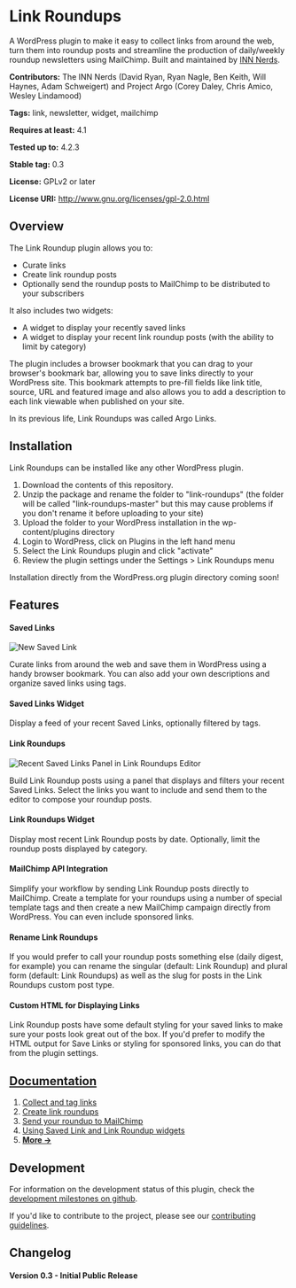 # Link Roundups

A WordPress plugin to make it easy to collect links from around the web, turn them into roundup posts and streamline the production of daily/weekly roundup newsletters using MailChimp. Built and maintained by [INN Nerds](http://nerds.inn.org).

**Contributors:** The INN Nerds (David Ryan, Ryan Nagle, Ben Keith, Will Haynes, Adam Schweigert) and Project Argo (Corey Daley, Chris Amico, Wesley Lindamood)

**Tags:** link, newsletter, widget, mailchimp

**Requires at least:** 4.1

**Tested up to:** 4.2.3

**Stable tag:** 0.3

**License:** GPLv2 or later

**License URI:** http://www.gnu.org/licenses/gpl-2.0.html


## Overview

The Link Roundup plugin allows you to:

- Curate links
- Create link roundup posts
- Optionally send the roundup posts to MailChimp to be distributed to your subscribers

It also includes two widgets:

- A widget to display your recently saved links
- A widget to display your recent link roundup posts (with the ability to limit by category)

The plugin includes a browser bookmark that you can drag to your browser's bookmark bar, allowing you to save links directly to your WordPress site. This bookmark attempts to pre-fill fields like link title, source, URL and featured image and also allows you to add a description to each link viewable when published on your site.

In its previous life, Link Roundups was called Argo Links.


## Installation

Link Roundups can be installed like any other WordPress plugin.

1. Download the contents of this repository.
2. Unzip the package and rename the folder to "link-roundups" (the folder will be called "link-roundups-master" but this may cause problems if you don't rename it before uploading to your site)
3. Upload the folder to your WordPress installation in the wp-content/plugins directory
4. Login to WordPress, click on Plugins in the left hand menu
5. Select the Link Roundups plugin and click "activate"
6. Review the plugin settings under the Settings > Link Roundups menu

Installation directly from the WordPress.org plugin directory coming soon!

## Features

#### Saved Links
![New Saved Link](https://raw.githubusercontent.com/INN/link-roundups/master/docs/img/new-saved-link.png)

Curate links from around the web and save them in WordPress using a handy browser bookmark. You can also add your own descriptions and organize saved links using tags.

#### Saved Links Widget

Display a feed of your recent Saved Links, optionally filtered by tags.

#### Link Roundups
![Recent Saved Links Panel in Link Roundups Editor](https://raw.githubusercontent.com/INN/link-roundups/master/docs/img/link-roundups-passthru.png)

Build Link Roundup posts using a panel that displays and filters your recent Saved Links. Select the links you want to include and send them to the editor to compose your roundup posts.

#### Link Roundups Widget

Display most recent Link Roundup posts by date. Optionally, limit the roundup posts displayed by category.

#### MailChimp API Integration

Simplify your workflow by sending Link Roundup posts directly to MailChimp. Create a template for your roundups using a number of special template tags and then create a new MailChimp campaign directly from WordPress. You can even include sponsored links.

#### Rename Link Roundups

If you would prefer to call your roundup posts something else (daily digest, for example) you can rename the singular (default: Link Roundup) and plural form (default: Link Roundups) as well as the slug for posts in the Link Roundups custom post type. 

#### Custom HTML for Displaying Links

Link Roundup posts have some default styling for your saved links to make sure your posts look great out of the box. If you'd prefer to modify the HTML output for Save Links or styling for sponsored links, you can do that from the plugin settings.


## [Documentation](docs/readme.md)

1. [Collect and tag links](docs/saved-links.md)
2. [Create link roundups](docs/link-roundups.md)
3. [Send your roundup to MailChimp](docs/mailchimp.md)
4. [Using Saved Link and Link Roundup widgets](docs/widgets.md)
5. [__More →__](docs/index.md)


## Development

For information on the development status of this plugin, check the [development milestones on github](https://github.com/INN/link-roundups/milestones).

If you'd like to contribute to the project, please see our [contributing guidelines](contributing.md).


## Changelog

#### Version 0.3 - Initial Public Release

